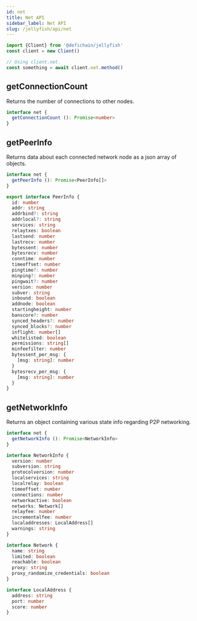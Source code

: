 ```yaml
---
id: net
title: Net API
sidebar_label: Net API
slug: /jellyfish/api/net
---
```


```js
import {Client} from '@defichain/jellyfish'
const client = new Client()

// Using client.net.
const something = await client.net.method()
```

## getConnectionCount

Returns the number of connections to other nodes.

```ts title="client.net.getConnectionCount()"
interface net {
  getConnectionCount (): Promise<number>
}
```

## getPeerInfo

Returns data about each connected network node as a json array of objects.

```ts title="client.net.getPeerInfo()"
interface net {
  getPeerInfo (): Promise<PeerInfo[]>
}

export interface PeerInfo {
  id: number
  addr: string
  addrbind?: string
  addrlocal?: string
  services: string
  relaytxes: boolean
  lastsend: number
  lastrecv: number
  bytessent: number
  bytesrecv: number
  conntime: number
  timeoffset: number
  pingtime?: number
  minping?: number
  pingwait?: number
  version: number
  subver: string
  inbound: boolean
  addnode: boolean
  startingheight: number
  banscore?: number
  synced_headers?: number
  synced_blocks?: number
  inflight: number[]
  whitelisted: boolean
  permissions: string[]
  minfeefilter: number
  bytessent_per_msg: {
    [msg: string]: number
  }
  bytesrecv_per_msg: {
    [msg: string]: number
  }
}
```

## getNetworkInfo

Returns an object containing various state info regarding P2P networking.

```ts title="client.net.getNetworkInfo()"
interface net {
  getNetworkInfo (): Promise<NetworkInfo>
}

interface NetworkInfo {
  version: number
  subversion: string
  protocolversion: number
  localservices: string
  localrelay: boolean
  timeoffset: number
  connections: number
  networkactive: boolean
  networks: Network[]
  relayfee: number
  incrementalfee: number
  localaddresses: LocalAddress[]
  warnings: string
}

interface Network {
  name: string
  limited: boolean
  reachable: boolean
  proxy: string
  proxy_randomize_credentials: boolean
}

interface LocalAddress {
  address: string
  port: number
  score: number
}
```
